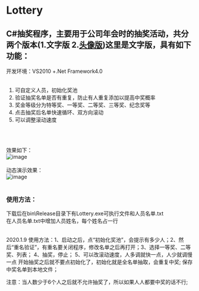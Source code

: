 # Lottery
##  C#抽奖程序，主要用于公司年会时的抽奖活动，共分两个版本(1.文字版 2.[头像版](https://github.com/weishaoying/Lottery2))这里是文字版，具有如下功能：<br/>
开发环境：VS2010 +.Net Framework4.0<br/><br/>
1. 可自定义人员，初始化奖池<br/>
2. 验证抽奖名单是否有重复，防止有人重复添加以提高中奖概率
3. 奖金等级分为特等奖、一等奖、二等奖、三等奖、纪念奖等<br/>
4. 点击抽奖后名单快速循环、双方向滚动<br/>
5. 可以调整滚动速度<br/>
<br/>
<br/>

效果如下：
<br/>
![image](https://github.com/weishaoying/Lottery/blob/master/Pictrues/P1.png)
<br/><br/>
动态演示效果：
<br/>
![image](https://github.com/weishaoying/Lottery/blob/master/Pictrues/demo.gif)
<br/>
<br/>

### 使用方法：<br/>
下载后在bin\Release目录下有Lottery.exe可执行文件和人员名单.txt
<br/>
在人员名单.txt中增加人员姓名，每个姓名占一行
<br/><br/>

2020.1.9
使用方法：1、启动之后，点“初始化奖池”，会提示有多少人；2、然后“重名验证”，有重名要关闭程序，修改名单之后再打开；3、选择一等奖、二等奖、列表； 4、抽奖，停止； 5、可以改滚动速度，人多调就快一点，人少就调慢一点
		  开始抽奖之后就不要点初始化了，初始化就是全名单抽取，会重复中奖;  保存中奖名单到本地文件；
		  
注意：当人数少于6个人之后就不允许抽奖了，所以如果人人都要中奖的话不行;



